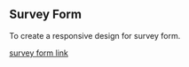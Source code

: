 ## Survey Form

To create a responsive design for survey form.

[survey form link](https://manoje8.github.io/Survey-Form/)